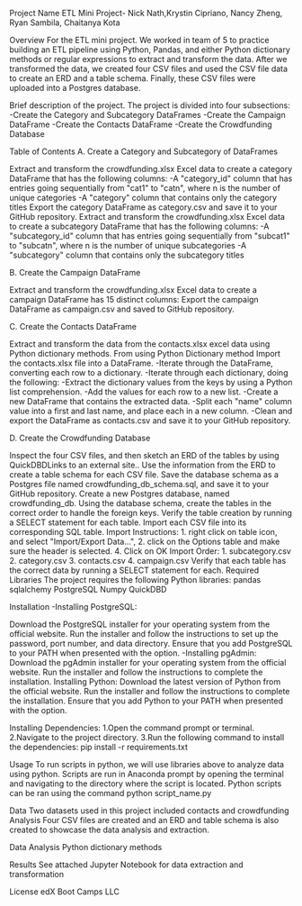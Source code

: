Project Name ETL Mini Project- Nick Nath,Krystin Cipriano, Nancy Zheng, Ryan Sambila, Chaitanya Kota

Overview For the ETL mini project.
We worked in team of 5 to practice building an ETL pipeline using Python, Pandas, and either Python dictionary methods or regular expressions to extract and transform the data. 
After we transformed the data, we created four CSV files and used the CSV file data to create an ERD and a table schema. Finally, these CSV files were uploaded into a Postgres database.

Brief description of the project. 
The project is divided into four subsections:
-Create the Category and Subcategory DataFrames
-Create the Campaign DataFrame
-Create the Contacts DataFrame 
-Create the Crowdfunding Database

Table of Contents 
A. Create a Category and Subcategory of DataFrames

Extract and transform the crowdfunding.xlsx Excel data to create a category DataFrame that has the following columns: -A "category_id" column that has entries going sequentially from "cat1" to "catn", where n is the number of unique categories -A "category" column that contains only the category titles
Export the category DataFrame as category.csv and save it to your GitHub repository.
Extract and transform the crowdfunding.xlsx Excel data to create a subcategory DataFrame that has the following columns: -A "subcategory_id" column that has entries going sequentially from "subcat1" to "subcatn", where n is the number of unique subcategories -A "subcategory" column that contains only the subcategory titles

B. Create the Campaign DataFrame

Extract and transform the crowdfunding.xlsx Excel data to create a campaign DataFrame has 15 distinct columns:
Export the campaign DataFrame as campaign.csv and saved to GitHub repository.

C. Create the Contacts DataFrame

Extract and transform the data from the contacts.xlsx excel data using Python dictionary methods.
From using Python Dictionary method
Import the contacts.xlsx file into a DataFrame. -Iterate through the DataFrame, converting each row to a dictionary. -Iterate through each dictionary, doing the following: -Extract the dictionary values from the keys by using a Python list comprehension. -Add the values for each row to a new list. -Create a new DataFrame that contains the extracted data. -Split each "name" column value into a first and last name, and place each in a new column. -Clean and export the DataFrame as contacts.csv and save it to your GitHub repository.

D. Create the Crowdfunding Database

Inspect the four CSV files, and then sketch an ERD of the tables by using QuickDBDLinks to an external site..
Use the information from the ERD to create a table schema for each CSV file.
Save the database schema as a Postgres file named crowdfunding_db_schema.sql, and save it to your GitHub repository.
Create a new Postgres database, named crowdfunding_db.
Using the database schema, create the tables in the correct order to handle the foreign keys.
Verify the table creation by running a SELECT statement for each table.
Import each CSV file into its corresponding SQL table. 
  Import Instructions:
    1. right click on table icon, and select "Import/Export Data...", 
    2. click on the Options table and make sure the header is selected.
    4. Click on OK
  Import Order:
    1. subcategory.csv
    2. category.csv
    3. contacts.csv
    4. campaign.csv
Verify that each table has the correct data by running a SELECT statement for each.
Required Libraries The project requires the following Python libraries: pandas sqlalchemy PostgreSQL Numpy QuickDBD

Installation -Installing PostgreSQL:

Download the PostgreSQL installer for your operating system from the official website. Run the installer and follow the instructions to set up the password, port number, and data directory. 
Ensure that you add PostgreSQL to your PATH when presented with the option. -Installing pgAdmin: 
Download the pgAdmin installer for your operating system from the official website. Run the installer and follow the instructions to complete the installation. 
Installing Python: Download the latest version of Python from the official website. Run the installer and follow the instructions to complete the installation. Ensure that you add Python to your PATH when presented with the option.

Installing Dependencies: 1.Open the command prompt or terminal. 
2.Navigate to the project directory. 
3.Run the following command to install the dependencies: pip install -r requirements.txt

Usage To run scripts in python, we will use libraries above to analyze data using python. Scripts are run in Anaconda prompt by opening the terminal and navigating to the directory where the script is located. 
Python scripts can be ran using the command python script_name.py

Data Two datasets used in this project included contacts and crowdfunding
Analysis Four CSV files are created and an ERD and table schema is also created to showcase the data analysis and extraction.

Data Analysis 
Python dictionary methods

Results 
See attached Jupyter Notebook for data extraction and transformation

License 
edX Boot Camps LLC


